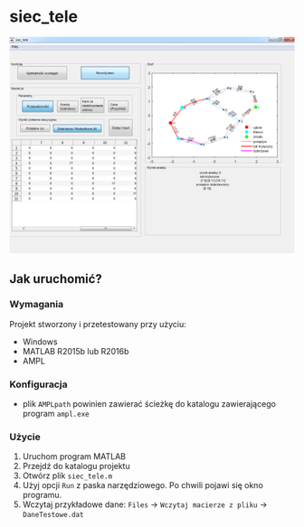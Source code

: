 # siec_tele

![Alt text](siec_tele_18_01_2017_22_14.png?raw=true "wyglad aplikacji")

## Jak uruchomić?
### Wymagania
Projekt stworzony i przetestowany przy użyciu:
- Windows
- MATLAB R2015b lub R2016b
- AMPL

### Konfiguracja
- plik `AMPLpath` powinien zawierać ścieżkę do katalogu zawierającego program `ampl.exe`

### Użycie
1. Uruchom program MATLAB
2. Przejdź do katalogu projektu
3. Otwórz plik `siec_tele.m`
4. Użyj opcji `Run` z paska narzędziowego. Po chwili pojawi się okno programu.
5. Wczytaj przykładowe dane: `Files` -> `Wczytaj macierze z pliku` -> `DaneTestowe.dat`
